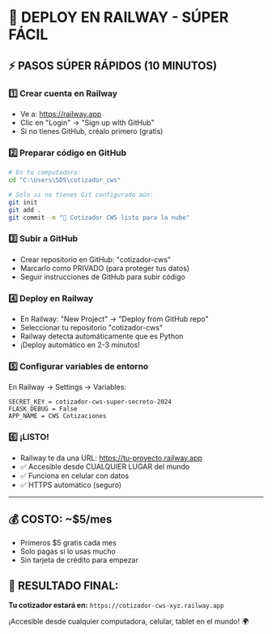 # 🚂 **DEPLOY EN RAILWAY - SÚPER FÁCIL**

## ⚡ **PASOS SÚPER RÁPIDOS (10 MINUTOS)**

### **1️⃣ Crear cuenta en Railway**
- Ve a: https://railway.app
- Clic en "Login" → "Sign up with GitHub"
- Si no tienes GitHub, créalo primero (gratis)

### **2️⃣ Preparar código en GitHub**
```bash
# En tu computadora:
cd "C:\Users\SDS\cotizador_cws"

# Solo si no tienes Git configurado aún:
git init
git add .
git commit -m "🚀 Cotizador CWS listo para la nube"
```

### **3️⃣ Subir a GitHub**
- Crear repositorio en GitHub: "cotizador-cws"
- Marcarlo como PRIVADO (para proteger tus datos)
- Seguir instrucciones de GitHub para subir código

### **4️⃣ Deploy en Railway**
- En Railway: "New Project" → "Deploy from GitHub repo"
- Seleccionar tu repositorio "cotizador-cws"
- Railway detecta automáticamente que es Python
- ¡Deploy automático en 2-3 minutos!

### **5️⃣ Configurar variables de entorno**
En Railway → Settings → Variables:
```
SECRET_KEY = cotizador-cws-super-secreto-2024
FLASK_DEBUG = False
APP_NAME = CWS Cotizaciones
```

### **6️⃣ ¡LISTO!**
- Railway te da una URL: https://tu-proyecto.railway.app
- ✅ Accesible desde CUALQUIER LUGAR del mundo
- ✅ Funciona en celular con datos
- ✅ HTTPS automático (seguro)

---

## 💰 **COSTO: ~$5/mes**
- Primeros $5 gratis cada mes
- Solo pagas si lo usas mucho
- Sin tarjeta de crédito para empezar

## 🎉 **RESULTADO FINAL:**
**Tu cotizador estará en:** `https://cotizador-cws-xyz.railway.app`

¡Accesible desde cualquier computadora, celular, tablet en el mundo! 🌍